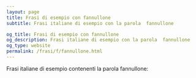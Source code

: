 ```yaml
---
layout: page
title: Frasi di esempio con fannullone 
subtitle: Frasi italiane di esempio con la parola  fannullone

og_title: Frasi di esempio con fannullone 
og_description: Frasi italiane di esempio con la parola  fannullone
og_type: website
permalink: /frasi/f/fannullone.html
---
```


Frasi italiane di esempio contenenti la parola fannullone:


